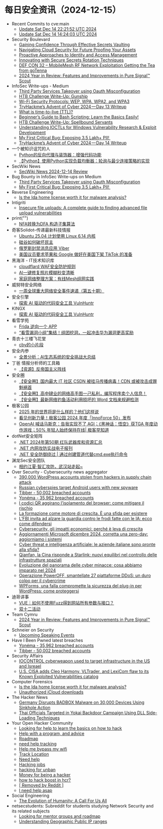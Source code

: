 # 每日安全资讯（2024-12-15）

- Recent Commits to cve:main
  - [Update Sat Dec 14 22:21:52 UTC 2024](https://github.com/trickest/cve/commit/b887aaee974f8e26bb65b617fff75b1fff82a3c5)
  - [Update Sat Dec 14 14:24:03 UTC 2024](https://github.com/trickest/cve/commit/76e4f6883d51d476e5e93b3299b723a7b592b15a)
- Security Boulevard
  - [Gaining Confidence Through Effective Secrets Vaulting](https://securityboulevard.com/2024/12/gaining-confidence-through-effective-secrets-vaulting/)
  - [Navigating Cloud Security for Future Proofing Your Assets](https://securityboulevard.com/2024/12/navigating-cloud-security-for-future-proofing-your-assets/)
  - [Proactive Approaches to Identity and Access Management](https://securityboulevard.com/2024/12/proactive-approaches-to-identity-and-access-management/)
  - [Innovating with Secure Secrets Rotation Techniques](https://securityboulevard.com/2024/12/innovating-with-secure-secrets-rotation-techniques/)
  - [DEF CON 32 –  MobileMesh RF Network Exploitation Getting the Tea from goTenna](https://securityboulevard.com/2024/12/def-con-32-mobilemesh-rf-network-exploitation-getting-the-tea-from-gotenna/)
  - [2024 Year in Review: Features and Improvements in Pure Signal™ Scout](https://securityboulevard.com/2024/12/2024-year-in-review-features-and-improvements-in-pure-signal-scout/)
- InfoSec Write-ups - Medium
  - [Third Party Services Takeover using Oauth Misconfiguration](https://infosecwriteups.com/third-party-services-takeover-using-oauth-misconfiguration-8888a0c1ad86?source=rss----7b722bfd1b8d---4)
  - [HTB Challenge Write-Up: Gunship](https://infosecwriteups.com/htb-challenge-write-up-gunship-e0f8760b6a58?source=rss----7b722bfd1b8d---4)
  - [Wi-Fi Security Protocols: WEP, WPA, WPA2, and WPA3](https://infosecwriteups.com/wi-fi-security-protocols-wep-wpa-wpa2-and-wpa3-ecc959f34af4?source=rss----7b722bfd1b8d---4)
  - [TryHackme’s Advent of Cyber 2024 — Day 13 Writeup](https://infosecwriteups.com/tryhackmes-advent-of-cyber-2024-day-13-writeup-0bbf946757d7?source=rss----7b722bfd1b8d---4)
  - [What is time-to-live (TTL)?](https://infosecwriteups.com/what-is-time-to-live-ttl-d9617cb7ae58?source=rss----7b722bfd1b8d---4)
  - [Beginner’s Guide to Bash Scripting: Learn the Basics Easily!](https://infosecwriteups.com/beginners-guide-to-bash-scripting-learn-the-basics-easily-3cee7b596a2a?source=rss----7b722bfd1b8d---4)
  - [HTB Challenge Write-Up: Spellbound Servants](https://infosecwriteups.com/htb-challenge-write-up-spellbound-servants-27f12d0e3df5?source=rss----7b722bfd1b8d---4)
  - [Understanding IOCTLs for Windows Vulnerability Research & Exploit Development](https://infosecwriteups.com/understanding-ioctls-for-windows-vulnerability-research-exploit-development-c49229b38d8d?source=rss----7b722bfd1b8d---4)
  - [My First Critical Bug: Exposing 3.5 Lakh+ PII! ️](https://infosecwriteups.com/my-first-critical-bug-exposing-3-5-lakh-pii-%EF%B8%8F-fbad616ddbea?source=rss----7b722bfd1b8d---4)
  - [TryHackme’s Advent of Cyber 2024 — Day 14 Writeup](https://infosecwriteups.com/tryhackmes-advent-of-cyber-2024-day-14-writeup-a75997f03a16?source=rss----7b722bfd1b8d---4)
- 一个被知识诅咒的人
  - [Python的反向代理与装饰器：增强代码功能](https://blog.csdn.net/nokiaguy/article/details/144470228)
  - [【Python】使用Python实现负载均衡器：轮询与最少连接策略的实现](https://blog.csdn.net/nokiaguy/article/details/144470213)
- SecWiki News
  - [SecWiki News 2024-12-14 Review](http://www.sec-wiki.com/?2024-12-14)
- Bug Bounty in InfoSec Write-ups on Medium
  - [Third Party Services Takeover using Oauth Misconfiguration](https://infosecwriteups.com/third-party-services-takeover-using-oauth-misconfiguration-8888a0c1ad86?source=rss----7b722bfd1b8d--bug_bounty)
  - [My First Critical Bug: Exposing 3.5 Lakh+ PII! ️](https://infosecwriteups.com/my-first-critical-bug-exposing-3-5-lakh-pii-%EF%B8%8F-fbad616ddbea?source=rss----7b722bfd1b8d--bug_bounty)
- Reverse Engineering
  - [Is the Ida home license worth it for malware analysis?](https://www.reddit.com/r/ReverseEngineering/comments/1hebo4y/is_the_ida_home_license_worth_it_for_malware/)
- Intigriti
  - [Insecure file uploads: A complete guide to finding advanced file upload vulnerabilities](https://blog.intigriti.com/hacking-tools/insecure-file-uploads-a-complete-guide-to-finding-advanced-file-upload-vulnerabilities)
- print("")
  - [NFA转换为DFA 构造子集算法](https://www.o2oxy.cn/4285.html)
- 奇客Solidot–传递最新科技情报
  - [Ubuntu 25.04 计划使用 Linux 6.14 内核](https://www.solidot.org/story?sid=80052)
  - [硅谷如何破坏民主](https://www.solidot.org/story?sid=80051)
  - [俄罗斯封禁消息应用 Viber](https://www.solidot.org/story?sid=80050)
  - [美国议员要求苹果和 Google 做好在美国下架 TikTok 的准备](https://www.solidot.org/story?sid=80048)
- 黑海洋 - IT技术知识库
  - [cloudflard WAF安全防护规则](https://www.upx8.com/4560)
  - [AI一键修复照片模糊秒变清晰](https://www.upx8.com/4559)
  - [家庭网络整理方案：有线Mesh组网实践](https://www.upx8.com/4558)
- 威努特安全网络
  - [一周全球重大网络安全事件速递（第五十期）](https://mp.weixin.qq.com/s?__biz=MzAwNTgyODU3NQ==&mid=2651129699&idx=1&sn=1f3703727c14abc5249ea33c0bc4323d&chksm=80e71dd3b79094c54abdcc26463f0834f95f67bb0d3b095fcbf5f6f73f399e2c9c04956baee0&scene=58&subscene=0#rd)
- 安全引擎
  - [探索 AI 驱动的代码安全工具 VulnHuntr](https://mp.weixin.qq.com/s?__biz=MzAxNTg0ODU4OQ==&mid=2650358583&idx=1&sn=825ce4fe98145a5b6744dd6a1e3a86b5&chksm=83f026d5b487afc3e724f8feb6fb79e4bcf5ed1bd4919d4d96f55c9ee46cf1db7761251d085d&scene=58&subscene=0#rd)
- KINGX
  - [探索 AI 驱动的代码安全工具 VulnHuntr](https://kingx.me/ai-driven-static-code-audit-vulnhuntr.html)
- 看雪学苑
  - [Frida 逆向一个 APP](https://mp.weixin.qq.com/s?__biz=MjM5NTc2MDYxMw==&mid=2458586874&idx=1&sn=3bdc2f37290cd64b6fe65a45db267db7&chksm=b18c3e7086fbb76650050dc25930565ba870f58de685add83cd8dc9a04310233026c85bd1234&scene=58&subscene=0#rd)
  - [“看雪漏洞小组”集结！组团挖洞，一起冲击华为漏洞更高奖励](https://mp.weixin.qq.com/s?__biz=MjM5NTc2MDYxMw==&mid=2458586874&idx=2&sn=def87ccd0e65d4f49f3448c619afac16&chksm=b18c3e7086fbb766a3c750cc6cec9f42d84bc0e3dc4ca25925934c1bfd0e2c80daaf2a5068f2&scene=58&subscene=0#rd)
- 青衣十三楼飞花堂
  - [cby的小片段](https://mp.weixin.qq.com/s?__biz=MzUzMjQyMDE3Ng==&mid=2247487804&idx=1&sn=1e7db3cdd07690d7db0641c313adff39&chksm=fab2d203cdc55b1549649274943c23262ace5a641975f8cad3beca662cba596c512e1581db07&scene=58&subscene=0#rd)
- 安全内参
  - [全景分析：AI生态系统的安全挑战大总结](https://mp.weixin.qq.com/s?__biz=MzI4NDY2MDMwMw==&mid=2247513278&idx=1&sn=4e162c3b65d38f11b11e5e80dd363434&chksm=ebfaf39edc8d7a882d2caeb4fb31f63175221edc003c5bbcc40a85be836e2db9852bed265866&scene=58&subscene=0#rd)
- 丁爸 情报分析师的工具箱
  - [【资源】反帝国主义阵线](https://mp.weixin.qq.com/s?__biz=MzI2MTE0NTE3Mw==&mid=2651148162&idx=1&sn=a9d4da7db0927ad4710195d244892e21&chksm=f1af38b8c6d8b1aef98299323194f9c303b0e9ebf8c1b11db87a11d2cd958f91345ec18ea114&scene=58&subscene=0#rd)
- 安全圈
  - [【安全圈】国内最大 IT 社区 CSDN 被挂马传播病毒！CDN 或被攻击成罪魁祸首](https://mp.weixin.qq.com/s?__biz=MzIzMzE4NDU1OQ==&mid=2652066606&idx=1&sn=308e9637fcb9741e87940b691f20e9aa&chksm=f36e7f6ec419f67869f058fec450d74d5faa3fd27ab9ef578067b75537430136e0ddb9d1b64c&scene=58&subscene=0#rd)
  - [【安全圈】高中肄业的网络高手图一己私利，编写程序卖个人信息！](https://mp.weixin.qq.com/s?__biz=MzIzMzE4NDU1OQ==&mid=2652066606&idx=2&sn=0b819bf38f3cc2d19225010f632def89&chksm=f36e7f6ec419f67898dedbb478a3cf9eced3b894e53258f4a8a8eac3d7ac6f8695797ff211c5&scene=58&subscene=0#rd)
  - [【安全圈】最新网络钓鱼活动利用损坏的 Word 文档来规避检测](https://mp.weixin.qq.com/s?__biz=MzIzMzE4NDU1OQ==&mid=2652066606&idx=3&sn=d6db5800165d61a841b21b917d975bde&chksm=f36e7f6ec419f6787f017edfcbed384c8dad810704e071c9c8471adc69f4aa635df0e747e56c&scene=58&subscene=0#rd)
- 极客公园
  - [2025 年的世界将是什么样的？他们这样说](https://mp.weixin.qq.com/s?__biz=MTMwNDMwODQ0MQ==&mid=2653069423&idx=1&sn=ff53c3108ac9f4209c83a185d9c25bad&chksm=7e57ddd9492054cf29f2799e187ec4d4c77104240fc73e14666d78df4424dcdb00655ab27d0c&scene=58&subscene=0#rd)
  - [看见创新力量！极客公园 2024 年度「InnoForce 50」发布](https://mp.weixin.qq.com/s?__biz=MTMwNDMwODQ0MQ==&mid=2653069382&idx=1&sn=dc216dec7a27133253dec39e9f725188&chksm=7e57ddf0492054e651e2d5da482f15d83be9df05fa44b26a4e380e2aa8b1c24105a1096d917a&scene=58&subscene=0#rd)
  - [OpenAI 喊话马斯克：告我实现不了 AGI；《黑神话：悟空》获TGA 年度动作游戏；50% 年轻人始终保持在线| 极客早知道](https://mp.weixin.qq.com/s?__biz=MTMwNDMwODQ0MQ==&mid=2653069381&idx=1&sn=2705754ee894bd521027d7c3205ed386&chksm=7e57ddf3492054e53334eef692af02cbfa3e7df4aec1867ecf94fcb60d91d15ffe56981945b1&scene=58&subscene=0#rd)
- dotNet安全矩阵
  - [.NET 2024年第50期 红队武器库和资源汇总](https://mp.weixin.qq.com/s?__biz=MzUyOTc3NTQ5MA==&mid=2247497498&idx=1&sn=13dcc0b2e42c19d896082d8eb4539fe9&chksm=fa5959f7cd2ed0e1f1603b31cb50142e13d645fe3720f06b1cadb10908d6710e937bb16ce93c&scene=58&subscene=0#rd)
  - [.NET 内网攻防实战电子报刊](https://mp.weixin.qq.com/s?__biz=MzUyOTc3NTQ5MA==&mid=2247497498&idx=2&sn=00900a0c29c85b41fe6a586d7e5c3571&chksm=fa5959f7cd2ed0e12f7b79efaf8ab12bbd2dabcc3489f7d77bac0f49542fb7acd9113e439c68&scene=58&subscene=0#rd)
  - [.NET 安全防御绕过 | 通过创建管道代替cmd.exe执行命令](https://mp.weixin.qq.com/s?__biz=MzUyOTc3NTQ5MA==&mid=2247497498&idx=3&sn=92242fe91028417caf6bcec8a88d9b3e&chksm=fa5959f7cd2ed0e17f1db4869eb84d0c25c46e3744f76361bdc717afd1310143d91183e2f3b4&scene=58&subscene=0#rd)
- 渊龙Sec安全团队
  - [相约江夏·智汇攻防，武汉站走起~](https://mp.weixin.qq.com/s?__biz=Mzg4NTY0MDg1Mg==&mid=2247485612&idx=1&sn=c6a717a5a10be174080837f90b14295e&chksm=cfa49357f8d31a4186ff54a1f255ab28b3b455a5137517c3691240e6eb51b984425d8ad071c2&scene=58&subscene=0#rd)
- Over Security - Cybersecurity news aggregator
  - [390,000 WordPress accounts stolen from hackers in supply chain attack](https://www.bleepingcomputer.com/news/security/390-000-wordpress-accounts-stolen-from-hackers-in-supply-chain-attack/)
  - [Russian cyberspies target Android users with new spyware](https://www.bleepingcomputer.com/news/security/russian-cyberspies-target-android-users-with-new-spyware/)
  - [Tibber - 50,002 breached accounts](https://haveibeenpwned.com/PwnedWebsites#Tibber)
  - [Yonéma - 35,962 breached accounts](https://haveibeenpwned.com/PwnedWebsites#Yonema)
  - [I codici QR aggirano l’isolamento del browser: come mitigare il rischio](https://www.cybersecurity360.it/news/i-codici-qr-aggirano-lisolamento-del-browser-come-mitigare-il-rischio/)
  - [La formazione come motore di crescita. È una sfida per esistere](https://www.cybersecurity360.it/outlook/la-formazione-come-motore-di-crescita-e-una-sfida-per-esistere/)
  - [L’FBI invita ad alzare la guardia contro le frodi fatte con le IA: ecco come difendersi](https://www.cybersecurity360.it/news/fbi-frodi-ia/)
  - [Cybersecurity, gli impatti economici: perché è leva di crescita](https://www.cybersecurity360.it/cultura-cyber/cybersecurity-gli-impatti-economici-perche-e-leva-di-crescita/)
  - [Aggiornamenti Microsoft dicembre 2024, corretta una zero-day: aggiorniamo i sistemi](https://www.cybersecurity360.it/news/aggiornamenti-microsoft-dicembre-2024-corretta-una-zero-day-aggiorniamo-i-sistemi/)
  - [Cyber threat e intelligenza artificiale: le aziende italiane sono pronte alla sfida?](https://www.cybersecurity360.it/soluzioni-aziendali/cyber-threat-e-intelligenza-artificiale-le-aziende-italiane-sono-pronte-alla-sfida/)
  - [Qianfan, la Cina risponde a Starlink: nuovi equilibri nel controllo delle infrastrutture spaziali](https://www.cybersecurity360.it/nuove-minacce/qianfan-la-cina-risponde-a-starlink-nuovi-equilibri-nel-controllo-delle-infrastrutture-spaziali/)
  - [Evoluzione del panorama delle cyber minacce: cosa abbiamo imparato nel 2024](https://www.cybersecurity360.it/soluzioni-aziendali/evoluzione-del-panorama-delle-cyber-minacce-cosa-abbiamo-imparato-nel-2024/)
  - [Operazione PowerOFF, smantellate 27 piattaforme DDoS: un duro colpo per il cybercrime](https://www.cybersecurity360.it/news/operazione-poweroff-smantellate-27-piattaforme-ddos-un-duro-colpo-per-il-cybercrime/)
  - [WPForms, una falla compromette la sicurezza del plug-in per WordPress: come proteggersi](https://www.cybersecurity360.it/news/wpforms-una-falla-compromette-la-sicurezza-del-plug-in-per-wordpress-come-proteggersi/)
- 迪哥讲事
  - [VUE｜如何不使用Fuzz得到网站所有参数与接口？](https://mp.weixin.qq.com/s?__biz=MzIzMTIzNTM0MA==&mid=2247496602&idx=1&sn=b23208b7113632dbea687ab88a6e3ef9&chksm=e8a5f9f9dfd270eff0f807aa5450f12ad14a02ffe1a7a0107ac5a8da3d9872c511ed1e16434f&scene=58&subscene=0#rd)
  - [双十二活动](https://mp.weixin.qq.com/s?__biz=MzIzMTIzNTM0MA==&mid=2247496602&idx=2&sn=e2965fcc4e770300709b04092e6aaaf7&chksm=e8a5f9f9dfd270efa55beada80c1f68aaa5e603130c9580e7069b04fdd084eb5d3d4421a63eb&scene=58&subscene=0#rd)
- Team Cymru
  - [2024 Year in Review: Features and Improvements in Pure Signal™ Scout](https://www.team-cymru.com/post/2024-year-in-review-features-and-improvements-in-pure-signal-scout)
- Schneier on Security
  - [Upcoming Speaking Events](https://www.schneier.com/blog/archives/2024/12/upcoming-speaking-events-2.html)
- Have I Been Pwned latest breaches
  - [Yonéma - 35,962 breached accounts](https://haveibeenpwned.com/PwnedWebsites#Yonema)
  - [Tibber - 50,002 breached accounts](https://haveibeenpwned.com/PwnedWebsites#Tibber)
- Security Affairs
  - [IOCONTROL cyberweapon used to target infrastructure in the US and Isreael](https://securityaffairs.com/171980/malware/iocontrol-cyberweapon-targets-us-isreael.html)
  - [U.S. CISA adds Cleo Harmony, VLTrader, and LexiCom flaw to its Known Exploited Vulnerabilities catalog](https://securityaffairs.com/171973/security/u-s-cisa-adds-cleo-harmony-vltrader-and-lexicom-flaw-to-its-known-exploited-vulnerabilities-catalog.html)
- Computer Forensics
  - [Is the Ida home license worth it for malware analysis?](https://www.reddit.com/r/computerforensics/comments/1hebpam/is_the_ida_home_license_worth_it_for_malware/)
  - [Unauthorized iCloud downloads](https://www.reddit.com/r/computerforensics/comments/1hduq3q/unauthorized_icloud_downloads/)
- The Hacker News
  - [Germany Disrupts BADBOX Malware on 30,000 Devices Using Sinkhole Action](https://thehackernews.com/2024/12/germany-disrupts-badbox-malware-on.html)
  - [Thai Officials Targeted in Yokai Backdoor Campaign Using DLL Side-Loading Techniques](https://thehackernews.com/2024/12/thai-officials-targeted-in-yokai.html)
- Your Open Hacker Community
  - [Looking for help to learn the basics on how to hack](https://www.reddit.com/r/HowToHack/comments/1hedcux/looking_for_help_to_learn_the_basics_on_how_to/)
  - [Help with a program, and advice](https://www.reddit.com/r/HowToHack/comments/1he66c2/help_with_a_program_and_advice/)
  - [Roadmap](https://www.reddit.com/r/HowToHack/comments/1he5hd4/roadmap/)
  - [need help tracking](https://www.reddit.com/r/HowToHack/comments/1he32ep/need_help_tracking/)
  - [Help me bypass my wifi](https://www.reddit.com/r/HowToHack/comments/1hee8id/help_me_bypass_my_wifi/)
  - [Track Location](https://www.reddit.com/r/HowToHack/comments/1he4a2n/track_location/)
  - [Need help](https://www.reddit.com/r/HowToHack/comments/1he8jjz/need_help/)
  - [Hacking jobs](https://www.reddit.com/r/HowToHack/comments/1he9dwa/hacking_jobs/)
  - [hacking for unban](https://www.reddit.com/r/HowToHack/comments/1he7zzh/hacking_for_unban/)
  - [Money for being a hacker](https://www.reddit.com/r/HowToHack/comments/1he16ay/money_for_being_a_hacker/)
  - [how to hack boost in hcr?](https://www.reddit.com/r/HowToHack/comments/1hdzq4b/how_to_hack_boost_in_hcr/)
  - [[ Removed by Reddit ]](https://www.reddit.com/r/HowToHack/comments/1he0lf7/removed_by_reddit/)
  - [I need help asap](https://www.reddit.com/r/HowToHack/comments/1hdt8bq/i_need_help_asap/)
- Social Engineering
  - [The Evolution of Humanity: A Call For Us All](https://www.reddit.com/r/SocialEngineering/comments/1he0qxz/the_evolution_of_humanity_a_call_for_us_all/)
- netsecstudents: Subreddit for students studying Network Security and its related subjects
  - [Looking for mentor groups and roadmap](https://www.reddit.com/r/netsecstudents/comments/1hdxpee/looking_for_mentor_groups_and_roadmap/)
  - [Understanding Geographic Public IP ranges](https://www.reddit.com/r/netsecstudents/comments/1hdv521/understanding_geographic_public_ip_ranges/)
